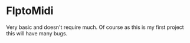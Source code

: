 # FlptoMidi
Very basic and doesn't require much. Of course as this is my first project this will have many bugs.
